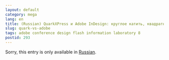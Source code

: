 ```yaml
---
layout: default
category: mega
lang: en
title: (Russian) QuarkXPress и Adobe InDesign: круглое катить, квадратное толкать
slug: quark-vs-adobe
tags: adobe conference design flash information laboratory 8 
postid: 293
---
```

<p>Sorry, this entry is only available in <a href="/mega/export/getposts.php">Russian</a>.</p>